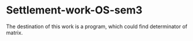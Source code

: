 # Settlement-work-OS-sem3
The destination of this work is a program, which could find determinator of matrix.
